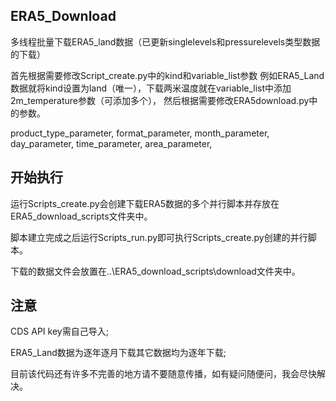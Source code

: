  ## ERA5_Download ##
 多线程批量下载ERA5_land数据（已更新singlelevels和pressurelevels类型数据的下载）

 首先根据需要修改Script_create.py中的kind和variable_list参数 例如ERA5_Land数据就将kind设置为land（唯一），下载两米温度就在variable_list中添加2m_temperature参数（可添加多个），
 然后根据需要修改ERA5download.py中的参数。
 
 product_type_parameter,
 format_parameter,
 month_parameter,
 day_parameter,
 time_parameter,
 area_parameter,

 ## 开始执行 ##
 运行Scripts_create.py会创建下载ERA5数据的多个并行脚本并存放在ERA5_download_scripts文件夹中。

 脚本建立完成之后运行Scripts_run.py即可执行Scripts_create.py创建的并行脚本。
 
 下载的数据文件会放置在..\ERA5_download_scripts\download文件夹中。
 
 ## 注意 ##
 CDS API key需自己导入;
 
 ERA5_Land数据为逐年逐月下载其它数据均为逐年下载;

 目前该代码还有许多不完善的地方请不要随意传播，如有疑问随便问，我会尽快解决。

 
